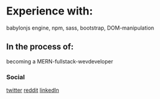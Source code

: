 # Experience with: 

babylonjs engine, npm, sass, bootstrap, DOM-manipulation

## In the process of:

becoming a MERN-fullstack-wevdeveloper
 
 ### Social
[twitter](www.twitter.com "twitter")
[reddit](www.twitter.com)
[linkedIn](www.twitter.com)
